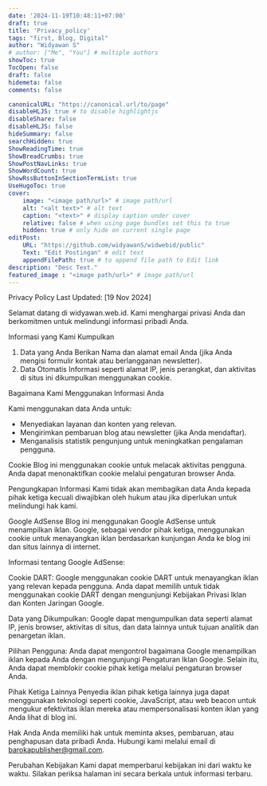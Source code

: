```yaml
---
date: '2024-11-19T10:48:11+07:00'
draft: true
title: 'Privacy_policy'
tags: "first, Blog, Digital"
author: "Widyawan S"
# author: ["Me", "You"] # multiple authors
showToc: true
TocOpen: false
draft: false
hidemeta: false
comments: false

canonicalURL: "https://canonical.url/to/page"
disableHLJS: true # to disable highlightjs
disableShare: false
disableHLJS: false
hideSummary: false
searchHidden: true
ShowReadingTime: true
ShowBreadCrumbs: true
ShowPostNavLinks: true
ShowWordCount: true
ShowRssButtonInSectionTermList: true
UseHugoToc: true
cover:
    image: "<image path/url>" # image path/url
    alt: "<alt text>" # alt text
    caption: "<text>" # display caption under cover
    relative: false # when using page bundles set this to true
    hidden: true # only hide on current single page
editPost:
    URL: "https://github.com/widyawanS/widwebid/public"
    Text: "Edit Postingan" # edit text
    appendFilePath: true # to append file path to Edit link
description: "Desc Text."
featured_image : "<image path/url>" # image path/url
---
```

Privacy Policy
Last Updated: [19 Nov 2024]

Selamat datang di widyawan.web.id. Kami menghargai privasi Anda dan berkomitmen untuk melindungi informasi pribadi Anda.

Informasi yang Kami Kumpulkan
1. Data yang Anda Berikan
    Nama dan alamat email Anda (jika Anda mengisi formulir kontak atau berlangganan newsletter).
2. Data Otomatis
    Informasi seperti alamat IP, jenis perangkat, dan aktivitas di situs ini dikumpulkan menggunakan cookie.

Bagaimana Kami Menggunakan Informasi Anda

Kami menggunakan data Anda untuk:
- Menyediakan layanan dan konten yang relevan.
- Mengirimkan pembaruan blog atau newsletter (jika Anda mendaftar).
- Menganalisis statistik pengunjung untuk meningkatkan pengalaman pengguna.

Cookie
Blog ini menggunakan cookie untuk melacak aktivitas pengguna. Anda dapat menonaktifkan cookie melalui pengaturan browser Anda.

Pengungkapan Informasi
Kami tidak akan membagikan data Anda kepada pihak ketiga kecuali diwajibkan oleh hukum atau jika diperlukan untuk melindungi hak kami.

Google AdSense
Blog ini menggunakan Google AdSense untuk menampilkan iklan. Google, sebagai vendor pihak ketiga, menggunakan cookie untuk menayangkan iklan berdasarkan kunjungan Anda ke blog ini dan situs lainnya di internet.

Informasi tentang Google AdSense:

Cookie DART:
Google menggunakan cookie DART untuk menayangkan iklan yang relevan kepada pengguna. Anda dapat memilih untuk tidak menggunakan cookie DART dengan mengunjungi Kebijakan Privasi Iklan dan Konten Jaringan Google.

Data yang Dikumpulkan:
Google dapat mengumpulkan data seperti alamat IP, jenis browser, aktivitas di situs, dan data lainnya untuk tujuan analitik dan penargetan iklan.

Pilihan Pengguna:
Anda dapat mengontrol bagaimana Google menampilkan iklan kepada Anda dengan mengunjungi Pengaturan Iklan Google. Selain itu, Anda dapat memblokir cookie pihak ketiga melalui pengaturan browser Anda.

Pihak Ketiga Lainnya
Penyedia iklan pihak ketiga lainnya juga dapat menggunakan teknologi seperti cookie, JavaScript, atau web beacon untuk mengukur efektivitas iklan mereka atau mempersonalisasi konten iklan yang Anda lihat di blog ini.

Hak Anda
Anda memiliki hak untuk meminta akses, pembaruan, atau penghapusan data pribadi Anda. Hubungi kami melalui email di barokapublisher@gmail.com.

Perubahan Kebijakan
Kami dapat memperbarui kebijakan ini dari waktu ke waktu. Silakan periksa halaman ini secara berkala untuk informasi terbaru.


